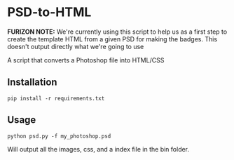 # PSD-to-HTML

**FURIZON NOTE:** We're currently using this script to help us as a first step to create the template HTML from a given PSD for making the badges. This doesn't output directly what we're going to use 

A script that converts a Photoshop file into HTML/CSS

## Installation

`pip install -r requirements.txt`

## Usage
`python psd.py -f my_photoshop.psd`

Will output all the images, css, and a index file in the bin folder.
